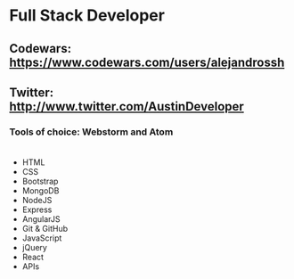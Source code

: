 # Full Stack Developer <br>
## Codewars: https://www.codewars.com/users/alejandrossh <br>
## Twitter: http://www.twitter.com/AustinDeveloper <br>
### Tools of choice: Webstorm and Atom <br><br>
* HTML
* CSS
* Bootstrap
* MongoDB
* NodeJS
* Express
* AngularJS
* Git & GitHub
* JavaScript
* jQuery
* React
* APIs
